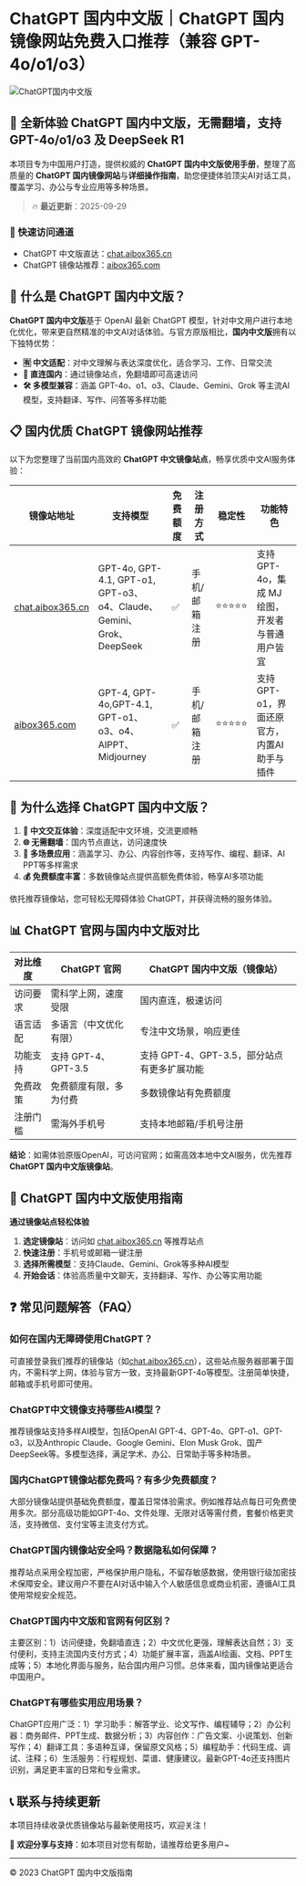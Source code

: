 # ChatGPT 国内中文版｜ChatGPT 国内镜像网站免费入口推荐（兼容 GPT-4o/o1/o3）

![ChatGPT国内中文版](https://github.com/user-attachments/assets/30cb685f-4b78-4cec-96a1-d2a599122f20)

## 📢 全新体验 ChatGPT 国内中文版，无需翻墙，支持 GPT-4o/o1/o3 及 DeepSeek R1

本项目专为中国用户打造，提供权威的 **ChatGPT 国内中文版使用手册**，整理了高质量的 **ChatGPT 国内镜像网站**与**详细操作指南**，助您便捷体验顶尖AI对话工具，覆盖学习、办公与专业应用等多种场景。

> 🔥 **最近更新**：2025-09-29

### 🚀 快速访问通道

- ChatGPT 中文版直达：[chat.aibox365.cn](https://chat.aibox365.cn)
- ChatGPT 镜像站推荐：[aibox365.com](https://aibox365.com)

## 🤔 什么是 ChatGPT 国内中文版？

**ChatGPT 国内中文版**基于 OpenAI 最新 ChatGPT 模型，针对中文用户进行本地化优化，带来更自然精准的中文AI对话体验。与官方原版相比，**国内中文版**拥有以下独特优势：

- **🈶 中文适配**：对中文理解与表达深度优化，适合学习、工作、日常交流
- **🚀 直连国内**：通过镜像站点，免翻墙即可高速访问
- **🛠️ 多模型兼容**：涵盖 GPT-4o、o1、o3、Claude、Gemini、Grok 等主流AI模型，支持翻译、写作、问答等多样功能

## 📋 国内优质 ChatGPT 镜像网站推荐

以下为您整理了当前国内高效的 **ChatGPT 中文镜像站点**，畅享优质中文AI服务体验：

| 镜像站地址 | 支持模型 | 免费额度 | 注册方式 | 稳定性 | 功能特色 |
|------------|----------|----------|----------|--------|----------|
| [chat.aibox365.cn](https://chat.aibox365.cn) | GPT-4o, GPT-4.1, GPT-o1, GPT-o3、o4、Claude、Gemini、Grok、DeepSeek | ✅ | 手机/邮箱注册 | ⭐⭐⭐⭐⭐ | 支持 GPT-4o，集成 MJ 绘图，开发者与普通用户皆宜 |
| [aibox365.com](https://aibox365.com) | GPT-4, GPT-4o,GPT-4.1, GPT-o1、o3、o4、AIPPT、Midjourney | ✅ | 手机/邮箱注册 | ⭐⭐⭐⭐⭐ | 支持 GPT-o1，界面还原官方，内置AI助手与插件 |

## 🌟 为什么选择 ChatGPT 国内中文版？

1. **📝 中文交互体验**：深度适配中文环境，交流更顺畅
2. **🌐 无需翻墙**：国内节点直达，访问速度快
3. **🎯 多场景应用**：涵盖学习、办公、内容创作等，支持写作、编程、翻译、AI PPT等多样需求
4. **💰 免费额度丰富**：多数镜像站点提供高额免费体验，畅享AI多项功能

依托推荐镜像站，您可轻松无障碍体验 ChatGPT，并获得流畅的服务体验。

## 📊 ChatGPT 官网与国内中文版对比

| 对比维度 | ChatGPT 官网 | ChatGPT 国内中文版（镜像站） |
|----------|--------------|------------------------------|
| 访问要求 | 需科学上网，速度受限 | 国内直连，极速访问 |
| 语言适配 | 多语言（中文优化有限） | 专注中文场景，响应更佳 |
| 功能支持 | 支持 GPT-4、GPT-3.5 | 支持 GPT-4、GPT-3.5，部分站点有更多扩展功能 |
| 免费政策 | 免费额度有限，多为付费 | 多数镜像站有免费额度 |
| 注册门槛 | 需海外手机号 | 支持本地邮箱/手机号注册 |

**结论**：如需体验原版OpenAI，可访问官网；如需高效本地中文AI服务，优先推荐 **ChatGPT 国内中文版镜像站**。

## 📝 ChatGPT 国内中文版使用指南

**通过镜像站点轻松体验**

1. **选定镜像站**：访问如 [chat.aibox365.cn](https://chat.aibox365.cn) 等推荐站点
2. **快速注册**：手机号或邮箱一键注册
3. **选择所需模型**：支持Claude、Gemini、Grok等多种AI模型
4. **开始会话**：体验高质量中文聊天，支持翻译、写作、办公等实用功能

## ❓ 常见问题解答（FAQ）

### 如何在国内无障碍使用ChatGPT？

可直接登录我们推荐的镜像站（如[chat.aibox365.cn](https://chat.aibox365.cn)），这些站点服务器部署于国内，不需科学上网，体验与官方一致，支持最新GPT-4o等模型。注册简单快捷，邮箱或手机号即可使用。

### ChatGPT中文镜像支持哪些AI模型？

推荐镜像站支持多样AI模型，包括OpenAI GPT-4、GPT-4o、GPT-o1、GPT-o3，以及Anthropic Claude、Google Gemini、Elon Musk Grok、国产DeepSeek等。多模型选择，满足学术、办公、日常助手等多种场景。

### 国内ChatGPT镜像站都免费吗？有多少免费额度？

大部分镜像站提供基础免费额度，覆盖日常体验需求。例如推荐站点每日可免费使用多次。部分高级功能如GPT-4o、文件处理、无限对话等需付费，套餐价格更灵活，支持微信、支付宝等主流支付方式。

### ChatGPT国内镜像站安全吗？数据隐私如何保障？

推荐站点采用全程加密，严格保护用户隐私，不留存敏感数据，使用银行级加密技术保障安全。建议用户不要在AI对话中输入个人敏感信息或商业机密，遵循AI工具使用常规安全规范。

### ChatGPT国内中文版和官网有何区别？

主要区别：1）访问便捷，免翻墙直连；2）中文优化更强，理解表达自然；3）支付便利，支持主流国内支付方式；4）功能扩展丰富，涵盖AI绘画、文档、PPT生成等；5）本地化界面与服务，贴合国内用户习惯。总体来看，国内镜像站更适合中国用户。

### ChatGPT有哪些实用应用场景？

ChatGPT应用广泛：1）学习助手：解答学业、论文写作、编程辅导；2）办公利器：商务邮件、PPT生成、数据分析；3）内容创作：广告文案、小说策划、创新写作；4）翻译工具：多语种互译，保留原文风格；5）编程助手：代码生成、调试、注释；6）生活服务：行程规划、菜谱、健康建议。最新GPT-4o还支持图片识别，满足更丰富的日常和专业需求。

## 📞 联系与持续更新

本项目持续收录优质镜像站与最新使用技巧，欢迎关注！

🌟 **欢迎分享与支持**：如本项目对您有帮助，请推荐给更多用户~

---

© 2023 ChatGPT 国内中文版指南
